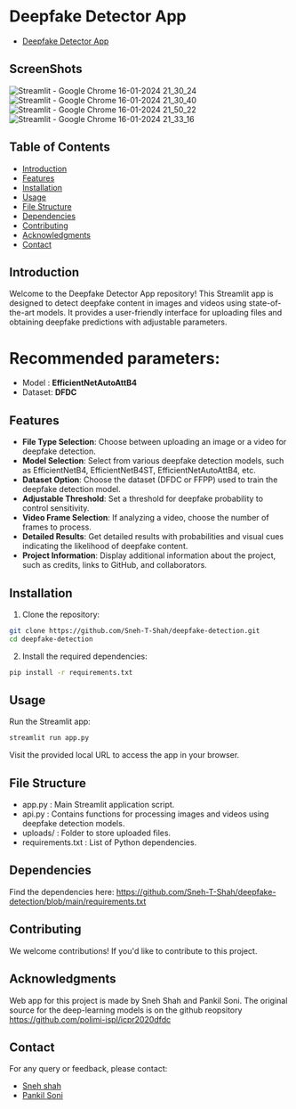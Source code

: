 # Deepfake Detector App

- [Deepfake Detector App](https://deep-fake-detection-m.streamlit.app/)

## ScreenShots
![Streamlit - Google Chrome 16-01-2024 21_30_24](https://github.com/Sneh-T-Shah/deepfake-detection/assets/116267467/eccce6cc-b829-4f68-9dda-42da833a571a)
![Streamlit - Google Chrome 16-01-2024 21_30_40](https://github.com/Sneh-T-Shah/deepfake-detection/assets/116267467/33e35488-d1ef-4c9a-825f-c2a1be5bae89)
![Streamlit - Google Chrome 16-01-2024 21_50_22](https://github.com/Sneh-T-Shah/deepfake-detection/assets/116267467/4a2007ff-aeb4-48da-b4c6-2cec40b0ba89)
![Streamlit - Google Chrome 16-01-2024 21_33_16](https://github.com/Sneh-T-Shah/deepfake-detection/assets/116267467/f3b42776-d7a6-4563-8fae-60abc4623965)

## Table of Contents

- [Introduction](#introduction)
- [Features](#features)
- [Installation](#installation)
- [Usage](#usage)
- [File Structure](#file-structure)
- [Dependencies](#dependencies)
- [Contributing](#contributing)
- [Acknowledgments](#acknowledgments)
- [Contact](#contact)

## Introduction

Welcome to the Deepfake Detector App repository! This Streamlit app is designed to detect deepfake content in images and videos using state-of-the-art models. It provides a user-friendly interface for uploading files and obtaining deepfake predictions with adjustable parameters.

# Recommended parameters:
 - Model : **EfficientNetAutoAttB4**
 - Dataset: **DFDC**

## Features

- **File Type Selection**: Choose between uploading an image or a video for deepfake detection.
- **Model Selection**: Select from various deepfake detection models, such as EfficientNetB4, EfficientNetB4ST, EfficientNetAutoAttB4, etc.
- **Dataset Option**: Choose the dataset (DFDC or FFPP) used to train the deepfake detection model.
- **Adjustable Threshold**: Set a threshold for deepfake probability to control sensitivity.
- **Video Frame Selection**: If analyzing a video, choose the number of frames to process.
- **Detailed Results**: Get detailed results with probabilities and visual cues indicating the likelihood of deepfake content.
- **Project Information**: Display additional information about the project, such as credits, links to GitHub, and collaborators.

## Installation

1. Clone the repository:

```bash
git clone https://github.com/Sneh-T-Shah/deepfake-detection.git
cd deepfake-detection
```

2. Install the required dependencies:

```bash
pip install -r requirements.txt
```

## Usage

Run the Streamlit app:
```bash
streamlit run app.py
```
Visit the provided local URL to access the app in your browser.

## File Structure
- app.py : Main Streamlit application script.
- api.py : Contains functions for processing images and videos using deepfake detection models.
- uploads/ : Folder to store uploaded files.
- requirements.txt : List of Python dependencies.

## Dependencies

Find the dependencies here: https://github.com/Sneh-T-Shah/deepfake-detection/blob/main/requirements.txt

## Contributing
We welcome contributions! If you'd like to contribute to this project.


## Acknowledgments
Web app for this project is made by Sneh Shah and Pankil Soni.
The original source for the deep-learning models is on the github reopsitory https://github.com/polimi-ispl/icpr2020dfdc

## Contact
For any query or feedback, please contact:

- [Sneh shah](https://github.com/Sneh-T-Shah/)
- [Pankil Soni](https://github.com/pankil-soni/)
